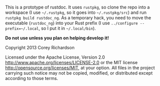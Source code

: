 This is a prototype of rustdoc. It uses `rustpkg`, so clone the repo into a
workspace (I use `~/.rustpkg`, so it goes into `~/.rustpkg/src`) and run
`rustpkg build rustdoc_ng`. As a temporary hack, you need to move the
executable (`rustdoc_ng`) into your Rust prefix (I use `../configure
--prefix=~/.local`, so I put it in `~/.local/bin`).

**Do not use unless you plan on helping develop it!**

Copyright 2013 Corey Richardson

Licensed under the Apache License, Version 2.0
<http://www.apache.org/licenses/LICENSE-2.0> or the MIT license
<http://opensource.org/licenses/MIT>, at your option. All files in the project
carrying such notice may not be copied, modified, or distributed except
according to those terms.
